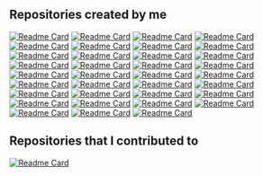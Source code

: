 ## Repositories created by me

[![Readme Card](
  https://github-readme-stats.vercel.app/api/pin/?username=ThoughtWorksInc&repo=Binding.scala
)](
  https://github.com/ThoughtWorksInc/Binding.scala
)
[![Readme Card](
  https://github-readme-stats.vercel.app/api/pin/?username=ThoughtWorksInc&repo=DeepLearning.scala
)](
  https://github.com/ThoughtWorksInc/DeepLearning.scala
)
[![Readme Card](
  https://github-readme-stats.vercel.app/api/pin/?username=ThoughtWorksInc&repo=Compute.scala
)](
  https://github.com/ThoughtWorksInc/Compute.scala
)
[![Readme Card](
  https://github-readme-stats.vercel.app/api/pin/?username=ThoughtWorksInc&repo=Dsl.scala
)](
  https://github.com/ThoughtWorksInc/Dsl.scala
)
[![Readme Card](
  https://github-readme-stats.vercel.app/api/pin/?username=ThoughtWorksInc&repo=each
)](
  https://github.com/ThoughtWorksInc/each
)
[![Readme Card](
  https://github-readme-stats.vercel.app/api/pin/?username=haxe-continuation&repo=haxe-continuation
)](
  https://github.com/haxe-continuation/haxe-continuation
)
[![Readme Card](
  https://github-readme-stats.vercel.app/api/pin/?username=qifun&repo=stateless-future
)](
  https://github.com/qifun/stateless-future
)
[![Readme Card](
  https://github-readme-stats.vercel.app/api/pin/?username=ThoughtWorksInc&repo=microbuilder
)](
  https://github.com/ThoughtWorksInc/microbuilder
)
[![Readme Card](
  https://github-readme-stats.vercel.app/api/pin/?username=ThoughtWorksInc&repo=enableIf.scala
)](
  https://github.com/ThoughtWorksInc/enableIf.scala
)
[![Readme Card](
  https://github-readme-stats.vercel.app/api/pin/?username=ThoughtWorksInc&repo=todo
)](
  https://github.com/ThoughtWorksInc/todo
)
[![Readme Card](
  https://github-readme-stats.vercel.app/api/pin/?username=ThoughtWorksInc&repo=template.scala
)](
  https://github.com/ThoughtWorksInc/template.scala
)
[![Readme Card](
  https://github-readme-stats.vercel.app/api/pin/?username=ThoughtWorksInc&repo=future.scala
)](
  https://github.com/ThoughtWorksInc/future.scala
)
[![Readme Card](
  https://github-readme-stats.vercel.app/api/pin/?username=ThoughtWorksInc&repo=RAII.scala
)](
  https://github.com/ThoughtWorksInc/RAII.scala
)
[![Readme Card](
  https://github-readme-stats.vercel.app/api/pin/?username=ThoughtWorksInc&repo=Extractor.scala
)](
  https://github.com/ThoughtWorksInc/Extractor.scala
)
[![Readme Card](
  https://github-readme-stats.vercel.app/api/pin/?username=ThoughtWorksInc&repo=bindable.scala
)](
  https://github.com/ThoughtWorksInc/bindable.scala
)
[![Readme Card](
  https://github-readme-stats.vercel.app/api/pin/?username=ThoughtWorksInc&repo=todo
)](
  https://github.com/ThoughtWorksInc/todo
)
[![Readme Card](
  https://github-readme-stats.vercel.app/api/pin/?username=ThoughtWorksInc&repo=sbt-example
)](
  https://github.com/ThoughtWorksInc/sbt-example
)
[![Readme Card](
  https://github-readme-stats.vercel.app/api/pin/?username=ThoughtWorksInc&repo=sbt-api-mappings
)](
  https://github.com/ThoughtWorksInc/sbt-api-mappings
)
[![Readme Card](
  https://github-readme-stats.vercel.app/api/pin/?username=ThoughtWorksInc&repo=dsl-domains-cats
)](
  https://github.com/ThoughtWorksInc/dsl-domains-cats
)
[![Readme Card](
  https://github-readme-stats.vercel.app/api/pin/?username=Atry&repo=fastring
)](
  https://github.com/Atry/fastring
)
[![Readme Card](
  https://github-readme-stats.vercel.app/api/pin/?username=Atry&repo=scalajs-all-in-one-template
)](
  https://github.com/Atry/scalajs-all-in-one-template
)
[![Readme Card](
  https://github-readme-stats.vercel.app/api/pin/?username=Atry&repo=protoc-gen-as3
)](
  https://github.com/Atry/protoc-gen-as3
)
[![Readme Card](
  https://github-readme-stats.vercel.app/api/pin/?username=Atry&repo=protoc-gen-haxe
)](
  https://github.com/Atry/protoc-gen-haxe
)
[![Readme Card](
  https://github-readme-stats.vercel.app/api/pin/?username=Atry&repo=nameBasedXml
)](
  https://github.com/Atry/nameBasedXml
)
[![Readme Card](
  https://github-readme-stats.vercel.app/api/pin/?username=Atry&repo=ReactToBindingHtml.scala
)](
  https://github.com/Atry/ReactToBindingHtml.scala
)
[![Readme Card](
  https://github-readme-stats.vercel.app/api/pin/?username=Atry&repo=hoo
)](
  https://github.com/Atry/hoo
)
[![Readme Card](
  https://github-readme-stats.vercel.app/api/pin/?username=Atry&repo=commons-continuations
)](
  https://github.com/Atry/commons-continuations
)
[![Readme Card](
  https://github-readme-stats.vercel.app/api/pin/?username=Atry&repo=tail-call-proxy
)](
  https://github.com/Atry/tail-call-proxy
)
[![Readme Card](
  https://github-readme-stats.vercel.app/api/pin/?username=Atry&repo=go-for-ever
)](
  https://github.com/Atry/go-for-ever
)
[![Readme Card](
  https://github-readme-stats.vercel.app/api/pin/?username=Atry&repo=Curried.scala
)](
  https://github.com/Atry/Curried.scala
)
[![Readme Card](
  https://github-readme-stats.vercel.app/api/pin/?username=Atry&repo=zero-log
)](
  https://github.com/Atry/zero-log
)
[![Readme Card](
  https://github-readme-stats.vercel.app/api/pin/?username=Atry&repo=html.scala
)](
  https://github.com/Atry/html.scala
)
[![Readme Card](
  https://github-readme-stats.vercel.app/api/pin/?username=Atry&repo=Control.Dsl
)](
  https://github.com/Atry/Control.Dsl
)
[![Readme Card](
  https://github-readme-stats.vercel.app/api/pin/?username=Atry&repo=memcontinuationed
)](
  https://github.com/Atry/memcontinuationed
)
[![Readme Card](
  https://github-readme-stats.vercel.app/api/pin/?username=qifun&repo=sbt-haxe
)](
  https://github.com/qifun/sbt-haxe
)

## Repositories that I contributed to


[![Readme Card](
  https://github-readme-stats.vercel.app/api/pin/?username=facebook&repo=hhvm
)](
  https://github.com/facebook/hhvm
)
